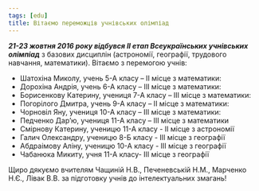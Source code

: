 ```yaml
---
tags: [edu]
title: Вітаємо переможців учнівських олімпіад
---
```


**_21-23 жовтня 2016 року відбувся ІІ етап Всеукраїнських учнівських олімпіад_** з базових дисциплін (астрономії, географії, трудового навчання, математики). Вітаємо з перемогою учнів:

* Шатохіна Миколу, учень 5-А класу – ІІ місце з математики:
* Дорохіна Андрія, учень 6-А класу – ІІІ місце з математики:
* Борисенкову Катерину, учениця 7-А класу – ІІІ місце з математики:
* Погорілого Дмитра, учень 9-А класу – ІІ місце з математики:
* Чорновіл Яну, учениця 10-А класу – ІІІ місце з математики:
* Педченко Дар’ю, учениця 11-А класу – ІІІ місце з математики
* Смірнову Катерину, ученицю 11-А класу - ІІ місце з астрономії
* Галич Олександру, ученицю 8-Б класу - ІІІ місце з географії
* Абдраімову Аліну, ученицю 10-А класу - ІІІ місце з географії
* Чабанюка Микиту, учня 11-А класу- ІІІ місце з географії

Щиро дякуємо вчителям Чащиній Н.В., Печеневській Н.М., Марченко Н.Є., Лівак В.В. за підготовку учнів до інтелектуальних змагань!
